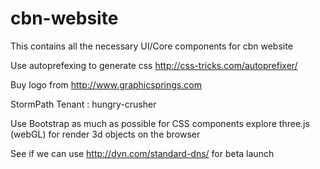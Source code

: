 cbn-website
===========

This contains all the necessary UI/Core components for cbn website

Use autoprefexing to generate css
http://css-tricks.com/autoprefixer/

Buy logo from
http://www.graphicsprings.com

StormPath Tenant : hungry-crusher

Use Bootstrap as much as possible for CSS components
explore three.js (webGL) for render 3d objects on the browser

See if we can use http://dyn.com/standard-dns/ for beta launch